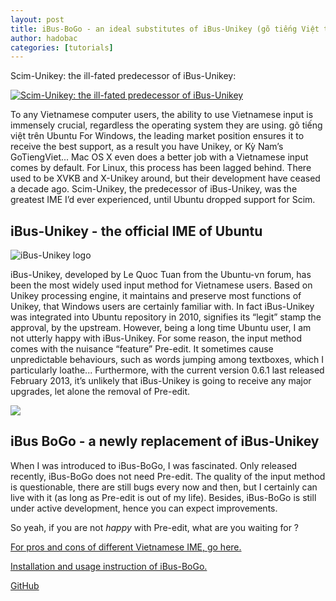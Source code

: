 ```yaml
---
layout: post
title: iBus-BoGo - an ideal substitutes of iBus-Unikey (gõ tiếng Việt trên Ubuntu)
author: hadobac
categories: [tutorials]
---
```


Scim-Unikey: the ill-fated predecessor of iBus-Unikey:

[![Scim-Unikey: the
ill-fated predecessor of
iBus-Unikey](http://rmitc.org/wp-content/uploads/2013/07/scim-unikey-1.jpg)](http://rmitc.org/wp-content/uploads/2013/07/scim-unikey-1.jpg)

To any Vietnamese computer users, the ability to use Vietnamese input is immensely crucial,
regardless the operating system they are using. gõ tiếng việt trên Ubuntu For Windows, the leading
market position ensures it to receive the best support, as a result you have Unikey, or Kỳ Nam’s
GoTiengViet... Mac OS X even does a better job with a Vietnamese input comes by default. For Linux,
this process has been lagged behind. There used to be XVKB and X-Unikey around, but their
development have ceased a decade ago. Scim-Unikey, the predecessor of iBus-Unikey, was the greatest
IME I’d ever experienced, until Ubuntu dropped support for Scim.

## iBus-Unikey - the official IME of Ubuntu

![iBus-Unikey logo](https://code.google.com/p/ibus-unikey/logo?cct=1276358578)

iBus-Unikey, developed by Le Quoc Tuan from the Ubuntu-vn forum, has been the most widely used
input method for Vietnamese users. Based on Unikey processing engine, it maintains and preserve
most functions of Unikey, that Windows users are certainly familiar with. In fact iBus-Unikey was
integrated into Ubuntu repository in 2010, signifies its “legit” stamp the approval, by the
upstream. However, being a long time Ubuntu user, I am not utterly happy with iBus-Unikey. For some
reason, the input method comes with the nuisance “feature” Pre-edit. It sometimes cause
unpredictable behaviours, such as words jumping among textboxes, which I particularly loathe...
Furthermore, with the current version 0.6.1 last released February 2013, it’s unlikely that
iBus-Unikey is going to receive any major upgrades, let alone the removal of Pre-edit.

![](http://ibus-bogo.readthedocs.org/en/latest/_images/settings.png)

## iBus BoGo - a newly replacement of iBus-Unikey

When I was introduced to iBus-BoGo, I was fascinated. Only released recently, iBus-BoGo does not
need Pre-edit. The quality of the input method is questionable, there are still bugs every now and
then, but I certainly can live with it (as long as Pre-edit is out of my life).  Besides, iBus-BoGo
is still under active development, hence you can expect improvements.

So yeah, if you are not *happy* with Pre-edit, what are you waiting for ?

[For pros and cons of different Vietnamese IME, go
here.](http://community-space.wikia.com/wiki/Ibus-bogo)

[Installation and usage instruction of iBus-BoGo.](http://ibus-bogo.readthedocs.org/en/latest/)

[GitHub](https://github.com/BoGoEngine/ibus-bogo-python)
